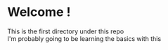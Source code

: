 # Welcome ! <br>
This is the first directory under this repo <br>
I'm probably going to be learning the basics with this
